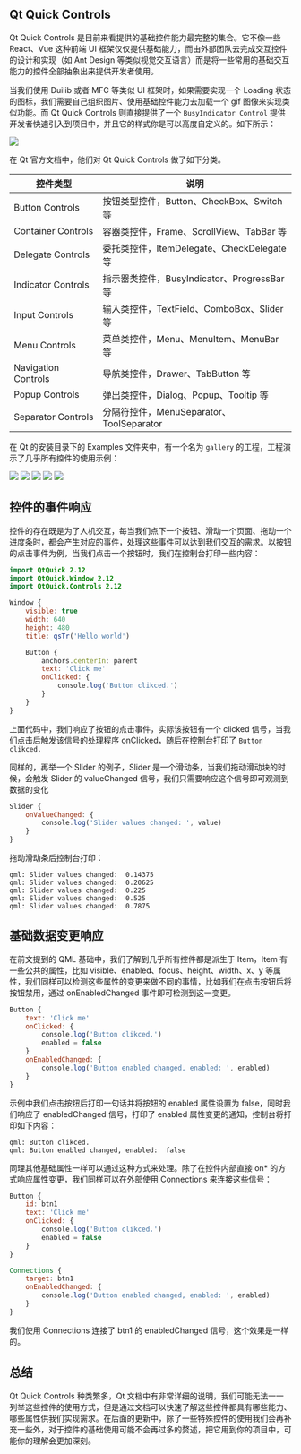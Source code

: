 ## Qt Quick Controls

Qt Quick Controls 是目前来看提供的基础控件能力最完整的集合。它不像一些 React、Vue 这种前端 UI 框架仅仅提供基础能力，而由外部团队去完成交互控件的设计和实现（如 Ant Design 等类似视觉交互语言）而是将一些常用的基础交互能力的控件全部抽象出来提供开发者使用。

当我们使用 Duilib 或者 MFC 等类似 UI 框架时，如果需要实现一个 Loading 状态的图标，我们需要自己组织图片、使用基础控件能力去加载一个 gif 图像来实现类似功能。而 Qt Quick Controls 则直接提供了一个 `BusyIndicator Control` 提供开发者快速引入到项目中，并且它的样式你是可以高度自定义的。如下所示：

<img src="../images/Controls/qtquickcontrols2-busyindicator.png">

在 Qt 官方文档中，他们对 Qt Quick Controls 做了如下分类。

| 控件类型 | 说明 |
| -- |-- |
| Button Controls | 按钮类型控件，Button、CheckBox、Switch 等 |
| Container Controls | 容器类控件，Frame、ScrollView、TabBar 等 |
| Delegate Controls | 委托类控件，ItemDelegate、CheckDelegate 等 |
| Indicator Controls | 指示器类控件，BusyIndicator、ProgressBar 等 |
| Input Controls | 输入类控件，TextField、ComboBox、Slider 等 |
| Menu Controls | 菜单类控件，Menu、MenuItem、MenuBar 等 |
| Navigation Controls | 导航类控件，Drawer、TabButton 等 |
| Popup Controls | 弹出类控件，Dialog、Popup、Tooltip 等 |
| Separator Controls | 分隔符控件，MenuSeparator、ToolSeparator |

在 Qt 的安装目录下的 Examples 文件夹中，有一个名为 `gallery` 的工程，工程演示了几乎所有控件的使用示例：

<img src="../images/2020-10-05_14-34-07.png">

<img src="../images/2020-10-05_14-34-24.png">

<img src="../images/2020-10-05_14-34-38.png">

<img src="../images/2020-10-05_14-34-56.png">

<img src="../images/2020-10-05_14-36-27.png">

## 控件的事件响应

控件的存在既是为了人机交互，每当我们点下一个按钮、滑动一个页面、拖动一个进度条时，都会产生对应的事件，处理这些事件可以达到我们交互的需求。以按钮的点击事件为例，当我们点击一个按钮时，我们在控制台打印一些内容：

```QML
import QtQuick 2.12
import QtQuick.Window 2.12
import QtQuick.Controls 2.12

Window {
    visible: true
    width: 640
    height: 480
    title: qsTr('Hello world')

    Button {
        anchors.centerIn: parent
        text: 'Click me'
        onClicked: {
            console.log('Button clikced.')
        }
    }
}
```

上面代码中，我们响应了按钮的点击事件，实际该按钮有一个 clicked 信号，当我们点击后触发该信号的处理程序 onClicked，随后在控制台打印了 `Button clikced.`

同样的，再举一个 Slider 的例子，Slider 是一个滑动条，当我们拖动滑动块的时候，会触发 Slider 的 valueChanged 信号，我们只需要响应这个信号即可观测到数据的变化

```QML
Slider {
    onValueChanged: {
        console.log('Slider values changed: ', value)
    }
}
```

拖动滑动条后控制台打印：

```
qml: Slider values changed:  0.14375
qml: Slider values changed:  0.20625
qml: Slider values changed:  0.225
qml: Slider values changed:  0.525
qml: Slider values changed:  0.7875
```

## 基础数据变更响应

在前文提到的 QML 基础中，我们了解到几乎所有控件都是派生于 Item，Item 有一些公共的属性，比如 visible、enabled、focus、height、width、x、y 等属性，我们同样可以检测这些属性的变更来做不同的事情，比如我们在点击按钮后将按钮禁用，通过 onEnabledChanged 事件即可检测到这一变更。

```QML
Button {
    text: 'Click me'
    onClicked: {
        console.log('Button clikced.')
        enabled = false
    }
    onEnabledChanged: {
        console.log('Button enabled changed, enabled: ', enabled)
    }
}
```

示例中我们点击按钮后打印一句话并将按钮的 enabled 属性设置为 false，同时我们响应了 enabledChanged 信号，打印了 enabled 属性变更的通知，控制台将打印如下内容：

```
qml: Button clikced.
qml: Button enabled changed, enabled:  false
```

同理其他基础属性一样可以通过这种方式来处理。除了在控件内部直接 on* 的方式响应属性变更，我们同样可以在外部使用 Connections 来连接这些信号：

```QML
Button {
    id: btn1
    text: 'Click me'
    onClicked: {
        console.log('Button clikced.')
        enabled = false
    }
}

Connections {
    target: btn1
    onEnabledChanged: {
        console.log('Button enabled changed, enabled: ', enabled)
    }
}
```

我们使用 Connections 连接了 btn1 的 enabledChanged 信号，这个效果是一样的。

## 总结

Qt Quick Controls 种类繁多，Qt 文档中有非常详细的说明，我们可能无法一一列举这些控件的使用方式，但是通过文档可以快速了解这些控件都具有哪些能力、哪些属性供我们实现需求。在后面的更新中，除了一些特殊控件的使用我们会再补充一些外，对于控件的基础使用可能不会再过多的赘述，把它用到你的项目中，可能你的理解会更加深刻。
